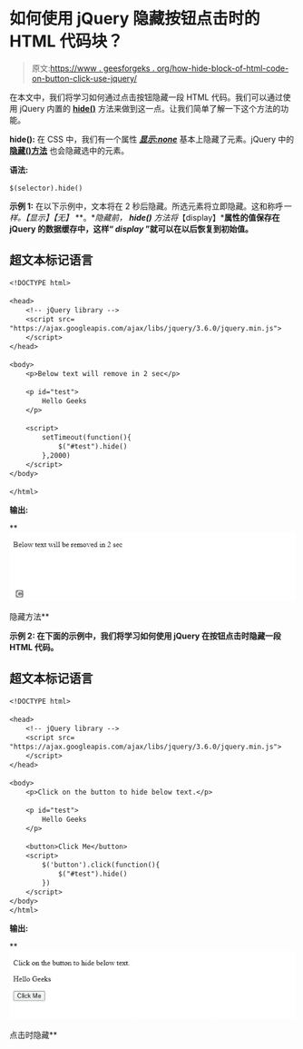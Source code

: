 # 如何使用 jQuery 隐藏按钮点击时的 HTML 代码块？

> 原文:[https://www . geesforgeks . org/how-hide-block-of-html-code-on-button-click-use-jquery/](https://www.geeksforgeeks.org/how-to-hide-block-of-html-code-on-a-button-click-using-jquery/)

在本文中，我们将学习如何通过点击按钮隐藏一段 HTML 代码。我们可以通过使用 jQuery 内置的 [**hide()**](https://www.geeksforgeeks.org/jquery-hide-with-examples/) 方法来做到这一点。让我们简单了解一下这个方法的功能。

**hide():** 在 CSS 中，我们有一个属性 [***显示:none***](https://www.geeksforgeeks.org/css-display-property/) 基本上隐藏了元素。jQuery 中的 **[隐藏()方法](https://www.geeksforgeeks.org/jquery-hide-with-examples/)** 也会隐藏选中的元素。

**语法:**

```
$(selector).hide()
```

**示例 1:** 在以下示例中，文本将在 2 秒后隐藏。所选元素将立即隐藏。这和称呼*一样。【显示】【无】* **。**隐藏前， **hide()** 方法将*【display】***属性的值保存在 jQuery 的数据缓存中，这样“ *display* ”就可以在以后恢复到初始值。**

## **超文本标记语言**

```
<!DOCTYPE html>

<head>
    <!-- jQuery library -->
    <script src=
"https://ajax.googleapis.com/ajax/libs/jquery/3.6.0/jquery.min.js">
    </script>
</head>

<body>
    <p>Below text will remove in 2 sec</p>

    <p id="test">
        Hello Geeks
    </p>

    <script>
        setTimeout(function(){
            $("#test").hide()
        },2000)
    </script>
</body>

</html>
```

****输出:****

**![](img/c29da0feb45ece33d8811eca90c45738.png)

隐藏方法** 

****示例 2:** 在下面的示例中，我们将学习如何使用 jQuery 在按钮点击时隐藏一段 HTML 代码。**

## **超文本标记语言**

```
<!DOCTYPE html>

<head>
    <!-- jQuery library -->
    <script src=
"https://ajax.googleapis.com/ajax/libs/jquery/3.6.0/jquery.min.js">
    </script>
</head>

<body>
    <p>Click on the button to hide below text.</p>

    <p id="test">
        Hello Geeks
    </p>

    <button>Click Me</button>
    <script>
        $('button').click(function(){
            $("#test").hide()
        })
    </script>
</body>
</html>
```

****输出:****

**![](img/f671929d3480657d339b202fa07447c8.png)

点击时隐藏**